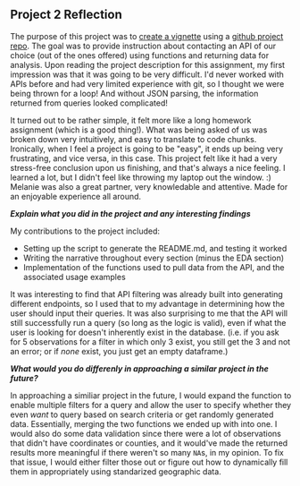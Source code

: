 ##  Project 2 Reflection

The purpose of this project was to [create a vignette](https://mmkahn.github.io/Project2/) using a [github project repo](https://github.com/MMKahn/Project2). The goal was to provide instruction about contacting an API of our choice (out of the ones offered) using functions and returning data for analysis. Upon reading the project description for this assignment, my first impression was that it was going to be very difficult. I'd never worked with APIs before and had very limited experience with git, so I thought we were being thrown for a loop! And without JSON parsing, the information returned from queries looked complicated!

It turned out to be rather simple, it felt more like a long homework assignment (which is a good thing!). What was being asked of us was broken down very intuitively, and easy to translate to code chunks. Ironically, when I feel a project is going to be "easy", it ends up being very frustrating, and vice versa, in this case. This project felt like it had a very stress-free conclusion upon us finishing, and that's always a nice feeling. I learned a lot, but I didn't feel like throwing my laptop out the window. :) Melanie was also a great partner, very knowledable and attentive. Made for an enjoyable experience all around.

_**Explain what you did in the project and any interesting findings**_

My contributions to the project included:

- Setting up the script to generate the README.md, and testing it worked
- Writing the narrative throughout every section (minus the EDA section)
- Implementation of the functions used to pull data from the API, and the associated usage examples

It was interesting to find that API filtering was already built into generating different endpoints, so I used that to my advantage in determining how the user should input their queries. It was also surprising to me that the API will still successfully run a query (so long as the logic is valid), even if what the user is looking for doesn't inherently exist in the database. (i.e. if you ask for 5 observations for a filter in which only 3 exist, you still get the 3 and not an error; or if _none_ exist, you just get an empty dataframe.)

_**What would you do differenly in approaching a similar project in the future?**_

In approaching a similiar project in the future, I would expand the function to enable multiple filters for a query and allow the user to specify whether they even _want_ to query based on search criteria or get randomly generated data. Essentially, merging the two functions we ended up with into one. I would also do some data validation since there were a lot of observations that didn't have coordinates or counties, and it would've made the returned results more meaningful if there weren't so many `NA`s, in my opinion. To fix that issue, I would either filter those out or figure out how to dynamically fill them in appropriately using standarized geographic data.
